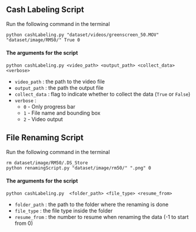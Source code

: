 ## Cash Labeling Script

Run the following command in the terminal

```
python cashLabeling.py "dataset/videos/greenscreen_50.MOV" "dataset/image/RM50/" True 0 
```

#### The arguments for the script
```
python cashLabeling.py <video_path> <output_path> <collect_data> <verbose>
```
- `video_path` : the path to the video file
- `output_path` : the path the output file
- `collect_data` : flag to indicate whether to collect the data (`True` or `False`)
- `verbose` : 
  - `0` - Only progress bar
  - `1` - File name and bounding box
  - `2` - Video output


## File Renaming Script

Run the following command in the terminal

```
rm dataset/image/RM50/.DS_Store 
python renamingScript.py "dataset/image/rm50/" ".png" 0  
```

#### The arguments for the script
```
python cashLabeling.py  <folder_path> <file_type> <resume_from>
```
- `folder_path` : the path to the folder where the renaming is done
- `file_type` : the file type inside the folder
- `resume_from` : the number to resume when renaming the data (-1 to start from 0)


